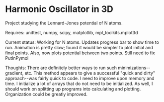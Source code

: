 # Harmonic Oscillator in 3D

Project studying the Lennard-Jones potential of N atoms.

Requires: unittest, numpy, scipy, matplotlib, mpl_toolkits.mplot3d

Current status: Working for N atoms. Updates progress bar to show time to run. Animation is pretty slow; found it would be simpler to plot initial and final points. Also, now plots potential between two points. Still need to fix PutInPymol

Thoughts: There are definitely better ways to run such minimizations--gradient, etc. This method appears to give a successful "quick and dirty" approach--was fairly quick to code. I need to improve upon memory and time. I initialize a lot of arrays that do not need to be initialized. As well, I should work on splitting up programs into calculating and plotting. Organization could be greatly improved.
